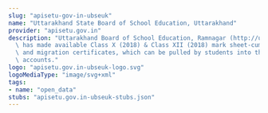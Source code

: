 ```yaml
---
slug: "apisetu-gov-in-ubseuk"
name: "Uttarakhand State Board of School Education, Uttarakhand"
provider: "apisetu.gov.in"
description: "Uttarakhand Board of School Education, Ramnagar (http://ubse.uk.gov.in/)\
  \ has made available Class X (2018) & Class XII (2018) mark sheet-cum-certificate\
  \ and migration certificates, which can be pulled by students into their DigiLocker\
  \ accounts."
logo: "apisetu.gov.in-ubseuk-logo.svg"
logoMediaType: "image/svg+xml"
tags:
- name: "open_data"
stubs: "apisetu.gov.in-ubseuk-stubs.json"
---
```

